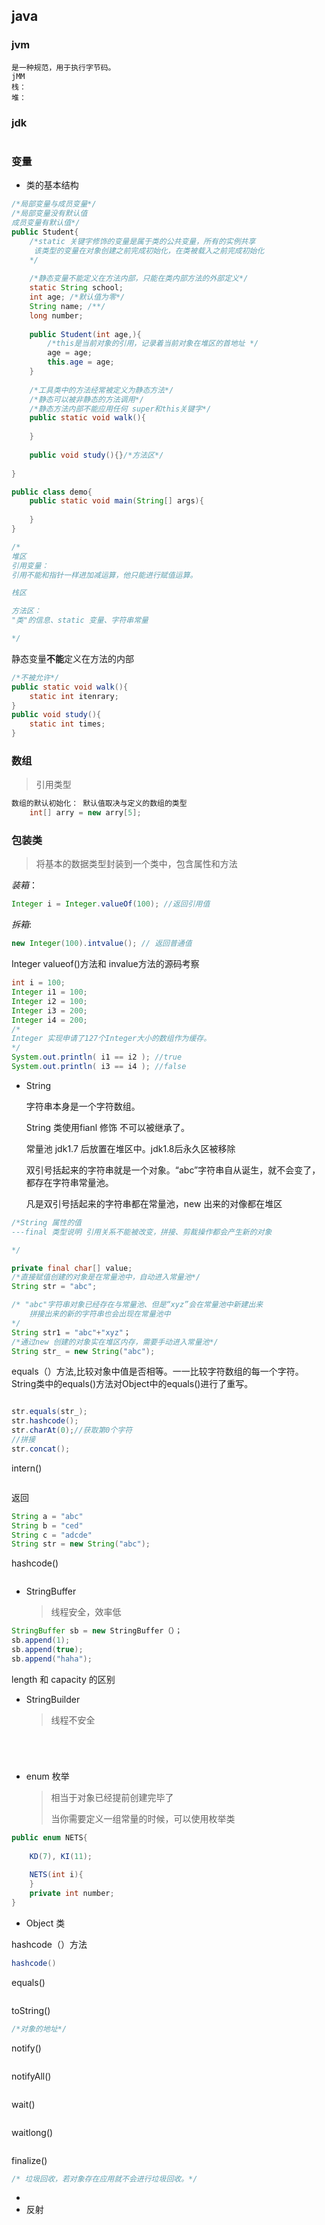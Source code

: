 ## java

### jvm

```
是一种规范，用于执行字节码。
jMM
栈：
堆：
```

### jdk

```

```

### 变量

- 类的基本结构

```java
/*局部变量与成员变量*/
/*局部变量没有默认值
成员变量有默认值*/
public Student{
    /*static 关键字修饰的变量是属于类的公共变量，所有的实例共享
     该类型的变量在对象创建之前完成初始化，在类被载入之前完成初始化
    */
    
    /*静态变量不能定义在方法内部，只能在类内部方法的外部定义*/
    static String school;
    int age; /*默认值为零*/
    String name; /**/
    long number;
    
    public Student(int age,){
        /*this是当前对象的引用，记录着当前对象在堆区的首地址 */
        age = age;
        this.age = age;
    }
    
    /*工具类中的方法经常被定义为静态方法*/
    /*静态可以被非静态的方法调用*/
    /*静态方法内部不能应用任何 super和this关键字*/
    public static void walk(){
        
    }
    
    public void study(){}/*方法区*/
    
}

public class demo{
    public static void main(String[] args){
        
    }
}

/*
堆区
引用变量：
引用不能和指针一样进加减运算，他只能进行赋值运算。

栈区

方法区：
"类"的信息、static 变量、字符串常量

*/
```

静态变量**不能**定义在方法的内部

```java
/*不被允许*/
public static void walk(){
    static int itenrary;
}
public void study(){
    static int times;
}
```

### 数组

> 引用类型

```java
数组的默认初始化： 默认值取决与定义的数组的类型
    int[] arry = new arry[5];
```

### 包装类

> 将基本的数据类型封装到一个类中，包含属性和方法

*装箱*：

```java
Integer i = Integer.valueOf(100); //返回引用值
```

*拆箱*:

```java
new Integer(100).intvalue(); // 返回普通值
```



Integer valueof()方法和 invalue方法的源码考察

```java
int i = 100;
Integer i1 = 100;
Integer i2 = 100;
Integer i3 = 200;
Integer i4 = 200;
/*
Integer 实现申请了127个Integer大小的数组作为缓存。
*/
System.out.println( i1 == i2 ); //true
System.out.println( i3 == i4 ); //false
```

- String

  字符串本身是一个字符数组。

  String 类使用fianl 修饰 不可以被继承了。

  常量池 jdk1.7 后放置在堆区中。jdk1.8后永久区被移除

  双引号括起来的字符串就是一个对象。“abc”字符串自从诞生，就不会变了，都存在字符串常量池。

  凡是双引号括起来的字符串都在常量池，new 出来的对像都在堆区

```java
/*String 属性的值
---final 类型说明 引用关系不能被改变，拼接、剪裁操作都会产生新的对象

*/

private final char[] value;
/*直接赋值创建的对象是在常量池中，自动进入常量池*/
String str = "abc";

/* "abc"字符串对象已经存在与常量池、但是“xyz”会在常量池中新建出来 
	拼接出来的新的字符串也会出现在常量池中
*/
String str1 = "abc"+"xyz"；
/*通过new 创建的对象实在堆区内存，需要手动进入常量池*/
String str_ = new String("abc");
```

​	equals（）方法,比较对象中值是否相等。一一比较字符数组的每一个字符。String类中的equals()方法对Object中的equals()进行了重写。

```java

str.equals(str_);
str.hashcode();
str.charAt(0);//获取第0个字符
//拼接
str.concat();
```

intern()

```

```



返回

```java
String a = "abc"
String b = "ced"
String c = "adcde"
String str = new String("abc");
```

hashcode()

```java

```

- StringBuffer

  > 线程安全，效率低

```java
StringBuffer sb = new StringBuffer（）；
sb.append(1);
sb.append(true);
sb.append("haha");
```

length 和 capacity 的区别

- StringBuilder

  > 线程不安全

```




```

- enum 枚举

  > 相当于对象已经提前创建完毕了
  >
  > 当你需要定义一组常量的时候，可以使用枚举类

```java
public enum NETS{
    
    KD(7), KI(11);
    
    NETS(int i){
    }
    private int number;
}
```

- Object 类

hashcode（）方法

```java
hashcode()   
```

equals()

```java

```

toString()

```java
/*对象的地址*/
```

notify()

```

```

notifyAll()

```

```

wait()

```

```

waitlong()

```

```

finalize()

```java
/* 垃圾回收，若对象存在应用就不会进行垃圾回收。*/
```





- 
- 反射


